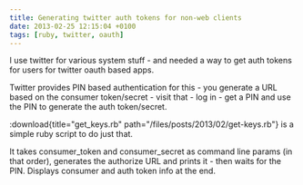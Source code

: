 ```yaml
---
title: Generating twitter auth tokens for non-web clients
date: 2013-02-25 12:15:04 +0100
tags: [ruby, twitter, oauth]
---
```


I use twitter for various system stuff - and needed a way to get auth tokens for users for twitter oauth based apps.

Twitter provides PIN based authentication for this - you generate a URL based on the consumer token/secret - visit that - log in - get a PIN and use the PIN to generate the auth token/secret.

:download{title="get_keys.rb" path="/files/posts/2013/02/get-keys.rb"} is a simple ruby script to do just that.

It takes consumer_token and consumer_secret as command line params (in that order), generates the authorize URL and prints it - then waits for the PIN. Displays consumer and auth token info at the end.
